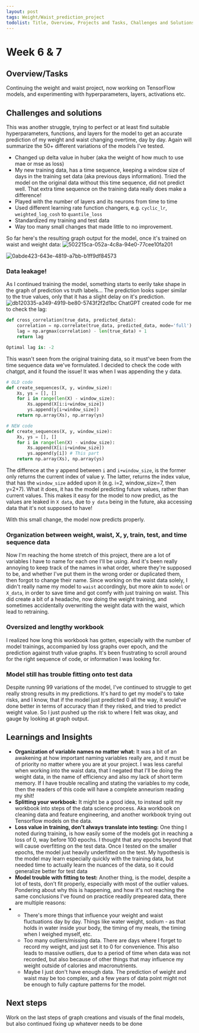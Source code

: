 ```yaml
---
layout: post
tags: Weight/Waist_prediction_project
todolist: Title, Overview, Projects and Tasks, Challenges and Solutions, Learnings and Insights, Next Steps, Reflections
---
```


# Week 6 & 7

## Overview/Tasks

Continuing the weight and waist project, now working on TensorFlow models, and experimenting with hyperparameters, layers, activations etc.

## Challenges and solutions

This was another struggle, trying to perfect or at least find suitable hyperparameters, functions, and layers for the model to get an accurate prediction of my weight and waist changing overtime, day by day. Again will summarize the 50+ different variations of the models I've tested.
* Changed up delta value in huber (aka the weight of how much to use mae or mse as loss)
* My new training data, has a time sequence, keeping a window size of days in the training set data (aka previous days information). Tried the model on the original data without this time sequence, did not predict well. That extra time sequence on the training data really does make a difference!
* Played with the number of layers and its neurons from time to time
* Used different learning rate function changers, e.g. `cyclic_lr`, `weighted_log_cosh` to `quantile_loss`
* Standardized my training and test data
* Way too many small changes that made little to no improvement.

So far here's the resulting graph output for the model, once it's trained on waist and weight data:
![502215ca-052a-4c8a-94e0-77cee10fa201](https://github.com/user-attachments/assets/a087d0c7-2df4-46a9-afdc-32a0e11ab105)

![0abde423-643e-4819-a7bb-b1ff9df84573](https://github.com/user-attachments/assets/4bcf68be-6dd2-4de2-895a-57a6b2a81e5d)

### Data leakage!
As I continued training the model, something starts to eerily take shape in the graph of prediction vs truth labels... The prediction looks super similar to the true values, only that it has a slight delay on it's prediction.
![db120335-a349-4919-be80-5743f2f2d1bc](https://github.com/user-attachments/assets/a1642a26-665e-47a7-9aea-faf78b35f3a1)
ChatGPT created code for me to check the lag:
```python
def cross_correlation(true_data, predicted_data):
    correlation = np.correlate(true_data, predicted_data, mode='full')
    lag = np.argmax(correlation) - len(true_data) + 1
    return lag

Optimal lag is: -2
```

This wasn't seen from the original training data, so it must've been from the time sequence data we've formulated. I decided to check the code with chatgpt, and it found the issue! It was when I was appending the y data.

```python
# OLD code
def create_sequences(X, y, window_size):
    Xs, ys = [], []
    for i in range(len(X) - window_size):
        Xs.append(X[i:i+window_size])
        ys.append(y[i+window_size])
    return np.array(Xs), np.array(ys)

# NEW code
def create_sequences(X, y, window_size):
    Xs, ys = [], []
    for i in range(len(X) - window_size):
        Xs.append(X[i:i+window_size])
        ys.append(y[i]) # This part
    return np.array(Xs), np.array(ys)
```

The differece at the y append between `i` and `i+window_size`, is the former only returns the current index of value y. The latter, returns the index value, that has the `window_size` added upon it (e.g. i=2, window_size=7, then y=2+7). What it does, it has the model predicting future values, rather than current values. This makes it easy for the model to now predict, as the values are leaked in `X data`, due to `y data` being in the future, aka accessing data that it's not supposed to have!

With this small change, the model now predicts properly.

### Organization between weight, waist, X, y, train, test, and time sequence data

Now I'm reaching the home stretch of this project, there are a lot of variables I have to name for each one I'll be using. And it's been really annoying to keep track of the names in what order, where they're supposed to be, and whether I've put them in the wrong order or duplicated them, then forgot to change their name. Since working on the waist data solely, I didn't really name my model to `waist` accordingly, but more akin to `model` or `X_data`, in order to save time and got comfy with just training on waist. This did create a bit of a headache, now doing the weight training, and sometimes accidentally overwriting the weight data with the waist, which lead to retraining.

### Oversized and lengthy workbook

I realized how long this workbook has gotten, especially with the number of model trainings, accompanied by loss graphs over epoch, and the prediction against truth value graphs. It's been frustrating to scroll around for the right sequence of code, or information I was looking for.

### Model still has trouble fitting onto test data

Despite running 99 variations of the model, I've continued to struggle to get really strong results in my predictions. It's hard to get my model's to take risks, and I know, that if the model just predicted 0 all the way, it would've done better in terms of accuracy than if they risked, and tried to predict weight value. So I just pushed up the risk to where I felt was okay, and gauge by looking at graph output.

## Learnings and Insights

* **Organization of variable names no matter what:** It was a bit of an awakening at how important naming variables really are, and it must be of priority no matter where you are at your project. I was less careful when working into the waist data, that I negated that I'll be doing the weight data, in the name of efficiency and also my lack of short term memory. If I have trouble recalling and stating the variables to my code, then the readers of this code will have a complete anneurism reading my shit!
* **Splitting your workbook:** It might be a good idea, to instead split my workbook into steps of the data science process. Aka workbook on cleaning data and feature engineering, and another workbook trying out Tensorflow models on the data.
* **Loss value in training, don't always translate into testing:** One thing I noted during training, is how easily some of the models got in reaching a loss of 0, way before 100 epochs. I thought that any epochs beyond that will cause overfitting on the test data. Once I tested on the smaller epochs, the model just heavily underfitted on the test. My hypothesis is the model may learn especially quickly with the training data, but needed time to actually learn the nuances of the data, so it could generalize better for test data
* **Model trouble with fitting to test:** Another thing, is the model, despite a lot of tests, don't fit properly, especially with most of the outlier values. Pondering about why this is happening, and how it's not reaching the same conclusions I've found on practice readily prepeared data, there are multiple reasons:
* * There's more things that influence your weight and waist fluctuations day by day. Things like water weight, sodium - as that holds in water inside your body, the timing of my meals, the timing when I weighed myself, etc.
  * Too many outliers/missing data. There are days where I forget to record my weight, and just set it to 0 for convenience. This also leads to massive outliers, due to a period of time when data was not recorded, but also because of other things that may influence my weight outside of calories and macronutrients.
  * Maybe I just don't have enough data. The prediction of weight and waist may be too complex, and a few years of data point might not be enough to fully capture patterns for the model.


## Next steps

Work on the last steps of graph creations and visuals of the final models, but also continued fixing up whatever needs to be done
